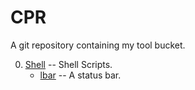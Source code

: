 # CPR

A git repository containing my tool bucket.

0. [Shell](/tree/main/0.%20Shell) -- Shell Scripts.
   - [lbar](./tree/main/0.%20Shell/lbar) -- A status bar.
